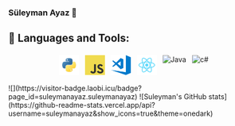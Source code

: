 ### Süleyman Ayaz 👋

<!--
**suleymanayaz/suleymanayaz** is a ✨ _special_ ✨ repository because its `README.md` (this file) appears on your GitHub profile.

Here are some ideas to get you started:

- 🔭 I’m currently working on ...
- 🌱 I’m currently learning ...
- 👯 I’m looking to collaborate on ...
- 🤔 I’m looking for help with ...
- 💬 Ask me about ...
- 📫 How to reach me: ...
- 😄 Pronouns: ...
- ⚡ Fun fact: ...
-->

## 🧰 Languages and Tools:
<p align="center">
<img src="https://raw.githubusercontent.com/github/explore/80688e429a7d4ef2fca1e82350fe8e3517d3494d/topics/python/python.png" alt="Python" height="40" style="vertical-align:top; margin:4px">
<img src="https://raw.githubusercontent.com/github/explore/80688e429a7d4ef2fca1e82350fe8e3517d3494d/topics/javascript/javascript.png" alt="Javascript" height="40" style="vertical-align:top; margin:4px">
<img src="https://raw.githubusercontent.com/github/explore/80688e429a7d4ef2fca1e82350fe8e3517d3494d/topics/visual-studio-code/visual-studio-code.png" alt="VS Code" height="40" style="vertical-align:top; margin:4px">
<img src="https://raw.githubusercontent.com/github/explore/80688e429a7d4ef2fca1e82350fe8e3517d3494d/topics/react/react.png" alt="React" height="40" style="vertical-align:top; margin:4px">
<img src="https://i.pinimg.com/236x/02/55/3a/02553ab35a4a3541b9fb3bc8f1fad1bc.jpg" alt="Java" height="40" style="vertical-align:top; margin:4px">
<img src="https://kulewebyazilim.com/images/services/4705046979847-755-398-3984434_c-language-circle.png" alt="c#" height="40" style="vertical-align:top; margin:4px">
  
  
</p>
![](https://visitor-badge.laobi.icu/badge?page_id=suleymanayaz.suleymanayaz)
![Suleyman's GitHub stats](https://github-readme-stats.vercel.app/api?username=suleymanayaz&show_icons=true&theme=onedark)

